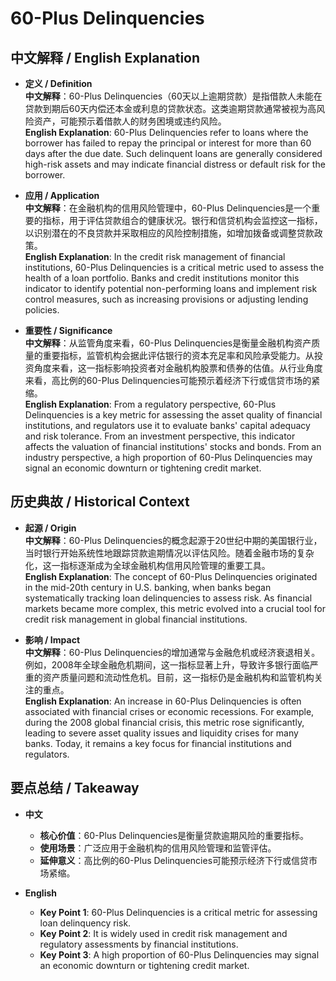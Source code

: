 # 60-Plus Delinquencies

## 中文解释 / English Explanation

* **定义 / Definition**  
  **中文解释**：60-Plus Delinquencies（60天以上逾期贷款）是指借款人未能在贷款到期后60天内偿还本金或利息的贷款状态。这类逾期贷款通常被视为高风险资产，可能预示着借款人的财务困境或违约风险。  
  **English Explanation**: 60-Plus Delinquencies refer to loans where the borrower has failed to repay the principal or interest for more than 60 days after the due date. Such delinquent loans are generally considered high-risk assets and may indicate financial distress or default risk for the borrower.

* **应用 / Application**  
  **中文解释**：在金融机构的信用风险管理中，60-Plus Delinquencies是一个重要的指标，用于评估贷款组合的健康状况。银行和信贷机构会监控这一指标，以识别潜在的不良贷款并采取相应的风险控制措施，如增加拨备或调整贷款政策。  
  **English Explanation**: In the credit risk management of financial institutions, 60-Plus Delinquencies is a critical metric used to assess the health of a loan portfolio. Banks and credit institutions monitor this indicator to identify potential non-performing loans and implement risk control measures, such as increasing provisions or adjusting lending policies.

* **重要性 / Significance**  
  **中文解释**：从监管角度来看，60-Plus Delinquencies是衡量金融机构资产质量的重要指标，监管机构会据此评估银行的资本充足率和风险承受能力。从投资角度来看，这一指标影响投资者对金融机构股票和债券的估值。从行业角度来看，高比例的60-Plus Delinquencies可能预示着经济下行或信贷市场的紧缩。  
  **English Explanation**: From a regulatory perspective, 60-Plus Delinquencies is a key metric for assessing the asset quality of financial institutions, and regulators use it to evaluate banks' capital adequacy and risk tolerance. From an investment perspective, this indicator affects the valuation of financial institutions' stocks and bonds. From an industry perspective, a high proportion of 60-Plus Delinquencies may signal an economic downturn or tightening credit market.

## 历史典故 / Historical Context

* **起源 / Origin**  
  **中文解释**：60-Plus Delinquencies的概念起源于20世纪中期的美国银行业，当时银行开始系统性地跟踪贷款逾期情况以评估风险。随着金融市场的复杂化，这一指标逐渐成为全球金融机构信用风险管理的重要工具。  
  **English Explanation**: The concept of 60-Plus Delinquencies originated in the mid-20th century in U.S. banking, when banks began systematically tracking loan delinquencies to assess risk. As financial markets became more complex, this metric evolved into a crucial tool for credit risk management in global financial institutions.

* **影响 / Impact**  
  **中文解释**：60-Plus Delinquencies的增加通常与金融危机或经济衰退相关。例如，2008年全球金融危机期间，这一指标显著上升，导致许多银行面临严重的资产质量问题和流动性危机。目前，这一指标仍是金融机构和监管机构关注的重点。  
  **English Explanation**: An increase in 60-Plus Delinquencies is often associated with financial crises or economic recessions. For example, during the 2008 global financial crisis, this metric rose significantly, leading to severe asset quality issues and liquidity crises for many banks. Today, it remains a key focus for financial institutions and regulators.

## 要点总结 / Takeaway

* **中文**  
  - **核心价值**：60-Plus Delinquencies是衡量贷款逾期风险的重要指标。  
  - **使用场景**：广泛应用于金融机构的信用风险管理和监管评估。  
  - **延伸意义**：高比例的60-Plus Delinquencies可能预示经济下行或信贷市场紧缩。

* **English**  
  - **Key Point 1**: 60-Plus Delinquencies is a critical metric for assessing loan delinquency risk.  
  - **Key Point 2**: It is widely used in credit risk management and regulatory assessments by financial institutions.  
  - **Key Point 3**: A high proportion of 60-Plus Delinquencies may signal an economic downturn or tightening credit market.